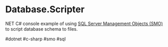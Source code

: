 # Database.Scripter
NET C# console example of using [SQL Server Management Objects (SMO)](https://docs.microsoft.com/en-us/sql/relational-databases/server-management-objects-smo/sql-server-management-objects-smo-programming-guide) to script database schema to files.

#dotnet #c-sharp #smo #sql 

